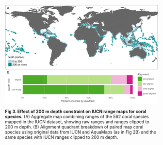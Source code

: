 ![fig 3](../figs/fig3.png)

**Fig 3. Effect of 200 m depth constraint on IUCN range maps for coral species.** (A) Aggregate map combining ranges of the 562 coral species mapped in the IUCN dataset, showing raw ranges and ranges clipped to 200 m depth. (B) Alignment quadrant breakdown of paired map coral species using original data from IUCN and AquaMaps (as in Fig 2B) and the same species with IUCN ranges clipped to 200 m depth.